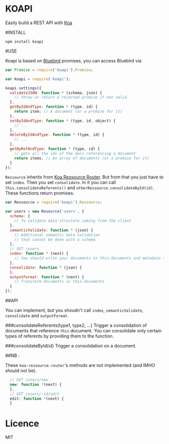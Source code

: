 KOAPI
=====

Easily build a REST API with [Koa](http://koajs.com)

#INSTALL

```
npm install koapi
```

#USE

Koapi is based on [Bluebird](https://github.com/petkaantonov/bluebird) promises, you can access Bluebird via
```javascript
var Promise = require('koapi').Promise;
```

```javascript
var koapi = require('koapi');

koapi.settings({
  validateJSON: function * (schema, json) {
    // throw or return a rejected promise if not valid
  },
  getByIdAndType: function * (type, id) {
    return item; // A document (or a promise for it)
  },
  setByIdAndType: function * (type, id, object) {
    // ...
  },
  deleteByIdAndType: function * (type, id) {
    // ...
  },
  getByRefAndType: function * (type, id) {
    // gets all the ids of the docs referencing a document
    return items; // An array of documents (or a promise for it)
  }
});
```

`Ressource` inherits from [Koa Ressource Router](https://github.com/alexmingoia/koa-resource-router). But from that you just have to set `index`. Then you set `consolidate`. In it you can call `this.consolidateReferents()` and `otherRessource.consolidateById(id)`. These functions return promises.

```javascript
var Ressource = require('koapi').Ressource;

var users = new Resource('users', {
  schema: {
    // To validate data structure coming from the client
  },
  semanticValidate: function * (json) {
    // Additional semantic data validation
    // that cannot be done with a schema
  },
  // GET /users
  index: function * (next) {
    // You should write your documents to this.documents and metadata to this.meta
  },
  consolidate: function * (json) {
  },
  outputFormat: function * (next) {
    // Transform documents in this.documents
  }
});
```

##API

You can implement, but you shoudn't call `index`, `semanticValidate`, `consolidate` and `outputFormat`.

###consolidateReferents(type1, type2, ...)
Trigger a consolidation of documents that reference `this` document. You can consolidate only certain types of referents by providing them to the function.

###consolidateById(id)
Trigger a consolidation on a document.

##NB :

These `koa-ressource-router`'s methods are not implemented (and IMHO should not be).

```javascript
  // GET /users/new
  new: function *(next) {
  },
  // GET /users/:id/edit
  edit: function *(next) {
  }
```

# Licence
MIT

